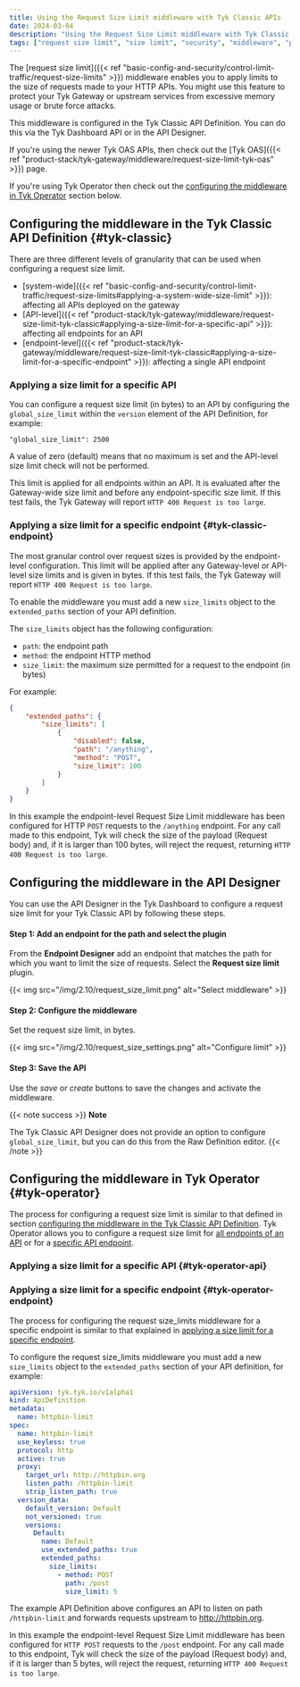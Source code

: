 ```yaml
---
title: Using the Request Size Limit middleware with Tyk Classic APIs
date: 2024-03-04
description: "Using the Request Size Limit middleware with Tyk Classic APIs"
tags: ["request size limit", "size limit", "security", "middleware", "per-endpoint", "per-API", "Tyk Classic", "Tyk Classic API"]
---
```


The [request size limit]({{< ref "basic-config-and-security/control-limit-traffic/request-size-limits" >}}) middleware enables you to apply limits to the size of requests made to your HTTP APIs. You might use this feature to protect your Tyk Gateway or upstream services from excessive memory usage or brute force attacks.

This middleware is configured in the Tyk Classic API Definition. You can do this via the Tyk Dashboard API or in the API Designer.

If you're using the newer Tyk OAS APIs, then check out the [Tyk OAS]({{< ref "product-stack/tyk-gateway/middleware/request-size-limit-tyk-oas" >}}) page.

If you're using Tyk Operator then check out the [configuring the middleware in Tyk Operator](#tyk-operator) section below.

## Configuring the middleware in the Tyk Classic API Definition {#tyk-classic}

There are three different levels of granularity that can be used when configuring a request size limit.
- [system-wide]({{< ref "basic-config-and-security/control-limit-traffic/request-size-limits#applying-a-system-wide-size-limit" >}}): affecting all APIs deployed on the gateway
- [API-level]({{< ref "product-stack/tyk-gateway/middleware/request-size-limit-tyk-classic#applying-a-size-limit-for-a-specific-api" >}}): affecting all endpoints for an API
- [endpoint-level]({{< ref "product-stack/tyk-gateway/middleware/request-size-limit-tyk-classic#applying-a-size-limit-for-a-specific-endpoint" >}}): affecting a single API endpoint

### Applying a size limit for a specific API

You can configure a request size limit (in bytes) to an API by configuring the `global_size_limit` within the `version` element of the API Definition, for example:
```
"global_size_limit": 2500 
```

A value of zero (default) means that no maximum is set and the API-level size limit check will not be performed.

This limit is applied for all endpoints within an API. It is evaluated after the Gateway-wide size limit and before any endpoint-specific size limit. If this test fails, the Tyk Gateway will report `HTTP 400 Request is too large`.

### Applying a size limit for a specific endpoint {#tyk-classic-endpoint}

The most granular control over request sizes is provided by the endpoint-level configuration. This limit will be applied after any Gateway-level or API-level size limits and is given in bytes. If this test fails, the Tyk Gateway will report `HTTP 400 Request is too large`.

To enable the middleware you must add a new `size_limits` object to the `extended_paths` section of your API definition.

The `size_limits` object has the following configuration:
- `path`: the endpoint path
- `method`: the endpoint HTTP method
- `size_limit`: the maximum size permitted for a request to the endpoint (in bytes)

For example:
```.json  {linenos=true, linenostart=1}
{
    "extended_paths": {
        "size_limits": [
            {
                "disabled": false,
                "path": "/anything",
                "method": "POST",
                "size_limit": 100
            }
        ]
    }
}
```

In this example the endpoint-level Request Size Limit middleware has been configured for HTTP `POST` requests to the `/anything` endpoint. For any call made to this endpoint, Tyk will check the size of the payload (Request body) and, if it is larger than 100 bytes, will reject the request, returning `HTTP 400 Request is too large`.

## Configuring the middleware in the API Designer

You can use the API Designer in the Tyk Dashboard to configure a request size limit for your Tyk Classic API by following these steps.

#### Step 1: Add an endpoint for the path and select the plugin

From the **Endpoint Designer** add an endpoint that matches the path for which you want to limit the size of requests. Select the **Request size limit** plugin.

{{< img src="/img/2.10/request_size_limit.png" alt="Select middleware" >}}

#### Step 2: Configure the middleware

Set the request size limit, in bytes.
    
{{< img src="/img/2.10/request_size_settings.png" alt="Configure limit" >}}

#### Step 3: Save the API

Use the *save* or *create* buttons to save the changes and activate the middleware.

{{< note success >}}
**Note**  

The Tyk Classic API Designer does not provide an option to configure `global_size_limit`, but you can do this from the Raw Definition editor.
{{< /note >}}

## Configuring the middleware in Tyk Operator {#tyk-operator}

The process for configuring a request size limit is similar to that defined in section [configuring the middleware in the Tyk Classic API Definition](#tyk-classic). Tyk Operator allows you to configure a request size limit for [all endpoints of an API](#tyk-operator-api) or for a [specific API endpoint](#tyk-operator-endpoint).

### Applying a size limit for a specific API {#tyk-operator-api}

<!-- Need an example -->

### Applying a size limit for a specific endpoint {#tyk-operator-endpoint}

The process for configuring the request size_limits middleware for a specific endpoint is similar to that explained in [applying a size limit for a specific endpoint](#tyk-classic-endpoint).

To configure the request size_limits middleware you must add a new `size_limits` object to the `extended_paths` section of your API definition, for example:

```yaml {linenos=true, linenostart=1}
apiVersion: tyk.tyk.io/v1alpha1
kind: ApiDefinition
metadata:
  name: httpbin-limit
spec:
  name: httpbin-limit
  use_keyless: true
  protocol: http
  active: true
  proxy:
    target_url: http://httpbin.org
    listen_path: /httpbin-limit
    strip_listen_path: true
  version_data:
    default_version: Default
    not_versioned: true
    versions:
      Default:
        name: Default
        use_extended_paths: true
        extended_paths:
          size_limits:
            - method: POST
              path: /post
              size_limit: 5
```

The example API Definition above configures an API to listen on path `/httpbin-limit` and forwards requests upstream to http://httpbin.org.

In this example the endpoint-level Request Size Limit middleware has been configured for `HTTP POST` requests to the `/post` endpoint. For any call made to this endpoint, Tyk will check the size of the payload (Request body) and, if it is larger than 5 bytes, will reject the request, returning `HTTP 400 Request is too large`.
